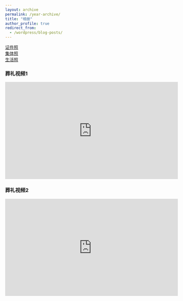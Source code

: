 ```yaml
---
layout: archive
permalink: /year-archive/
title: "相册"
author_profile: true
redirect_from:
  - /wordpress/blog-posts/
---
```


[证件照](/album/id)  
[集体照](/album/group)  
[生活照](/album/life)  

<!-- <img src="../images/profile.jpg" width="400"> <img src="../images/10aab94c51fa9452974b2b3fa1332cc585fcc04a.jpg@942w_1413h_progressive.webp" width="400">
<img src="../images/WeChat Image_20220322213943.jpg" width="1000">
<img src="../images/W020141024386453400645.jpg" height="500">
<img src="../images/7ba0b3ba9cdccb925b34cb0595cf75c4.temp.jpg" height="500">
<img src="../images/80a8fd876acd26ef88572146b3693d9a.jpg" height="500">
<img src="../images/75fbeb5b73068e3d450c14f38aeb7d14.jpg" height="500">
<img src="../images/092d12f173dcfd8b1aa9a923153e0712.jpg" height="400"> <img src="../images/af6d5117e4b24354fe087428d3ff6e75.jpg" height="400">
<img src="../images/WeChat Image_20220322205024.jpg" height="500">
<img src="../images/WeChat Image_20220322203538.jpg" height="400">
<img src="../images/WeChat Image_20220322203451.jpg" height="500"> -->

### 葬礼视频1
<iframe width="560" height="315" src="https://www.youtube.com/embed/GTzEPbo8TBA" title="YouTube video player" frameborder="0" allow="accelerometer; autoplay; clipboard-write; encrypted-media; gyroscope; picture-in-picture" allowfullscreen></iframe>

### 葬礼视频2
<iframe width="560" height="315" src="https://www.youtube.com/embed/BNC9ZHhAHKg" title="YouTube video player" frameborder="0" allow="accelerometer; autoplay; clipboard-write; encrypted-media; gyroscope; picture-in-picture" allowfullscreen></iframe>
